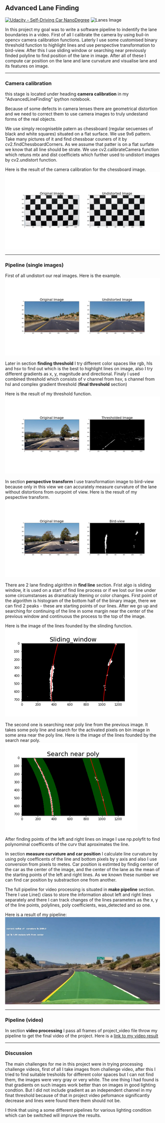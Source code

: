 ## Advanced Lane Finding
[![Udacity - Self-Driving Car NanoDegree](https://s3.amazonaws.com/udacity-sdc/github/shield-carnd.svg)](http://www.udacity.com/drive)
![Lanes Image](./examples/example_output.jpg)

In this project my goal was to write a software pipeline to indentify the lane boundaries in a video. 
First of all I calibrate the camera by using buil-in opencv camera calibration functions. Laterly I use some customised binary threshold function to highlight lines and use perspective transformation to bird-view. After this I use sliding window or searching near previously finded polyline to find position of the lane in image. After all of these I compute car position on the lane and lane curvature and visualise lane and its features on image. 


---

### Camera calibration

this stage is located under heading **camera calibration** in my "AdvancedLineFinding" ipython notebook.

Because of some defects in camera lenses there are geometrical distortion and we need to correct them to use camera images to truly undestand forms of the real objects.

We use simply recogniseble patern as chessboard (regular secuenses of black and white squares) situated on a flat surface. We use 9x6 pattern. Take many pictures of it and find chessboar couners of it by cv2.findChessboardCorners. As we assume that patter is on a flat surfate we know that all line should be strate. We use cv2.calibrateCamera function which retuns mtx and dist coefficiets which further used to undistort images by cv2.undistort function.

Here is the result of the camera calibration for the chessboard image.
![Chessboard](./output_images/distUndist.png)

---

### Pipeline (single images)

First of all undistort our real images.
Here is the example.
![Real image undistortion](./output_images/realDistUndist.png)

Later in section **finding threshold** I try different color spaces like rgb, hls and hsv to find out which is the best to highlight lines on image, also I try different  gradients as x, y, magnitude and directional.
Finaly I used combined threshold which consists of v channel from hsv, s channel from hsl and complex gradient threshold (**final threshold** section)

Here is the result of my threshold function.
![Threshold](./output_images/Thresholded.png)

In section **perspective transform** I use transformation image to bird-view because only in this view we can accurately measure curvature of the lane without distortions from ourpoint of view.
Here is the result of my pespective transform.
![PrespectiveTransform](./output_images/bird.png)

There are 2 lane finding algirithm in **find line** section. 
Frist algo is sliding window, it is used on a start of find line process or if we lost our line under some circumstanses as dramaticaly litening or color changes.  First point of the algorithm is histogram of the bottom half of the binary image, there we can find 2 peaks - these are starting points of our lines. After we go up and searching for continuing of the line in some margin near the center of the previous window and continuous the process to the top of the image.

Here is the image of the lines founded by the slinding function.
![SlidingWindow](./output_images/window.png)

The second one is searching near poly line from the previous image. It takes some poly line and search for the activated pixels on bin image in some area near the poly line. 
Here is the image of the lines founded by the search near poly.
![SearchNear](./output_images/search_near.png)

After finding points of the left and right lines on image I use np.polyfit to find polynominal coefficents of the curv that aproximates the line.

In section **measure curvature and car position** I calculate line curvature by using poly coefficents of the line and bottom pixels by y axis and also I use conversion from pixels to metes. Car position is estimted by findig center of the car as the center of the image, and the center of the lane as the mean of the starting points of the left and right lines. As we known these number we can find car position by substraction one from another.

The full pipeline for video processing is situated in **make pipeline** section. There I use Line() class to store the information about left and right lines separately and there I can track changes of the lines parameters as the x, y of the line points, polylines, poly coefficients, was_detected and so one. 

Here is a result of my pipeline:
![Result](./output_images/final_output.jpg)

---

### Pipeline (video)

In section **video processing** I pass all frames of project_video file throw my pipeline to get the final video of the project.
Here is a [link to my video result](./project_output.mp4)

---

### Discussion

The main challenges for me in this project were in trying processing challenge videos, first of all I take images from challenge video, after this I tried to find suitable tresholds for different color spaces but I can not find them, the images were very gray or very white. The one thing I had found is that gradients on such images work better than on images in good lighting condtion. But I did not include gradient as an independent channel in my finat threshold because of that in project video pefomance significantly decrease and lines were found there them should not be. 

I think that using a some different pipelines for various lighting condition which can be switched will impruve the results. 
